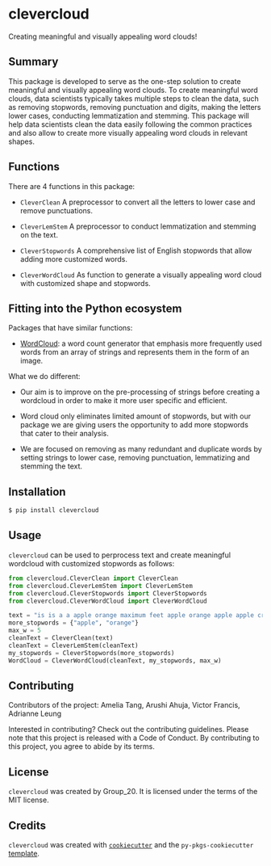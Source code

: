 # clevercloud

Creating meaningful and visually appealing word clouds! 

## Summary

This package is developed to serve as the one-step solution to create meaningful and visually appealing word clouds. To create meaningful word clouds, data scientists typically takes multiple steps to clean the data, such as removing stopwords, removing punctuation and digits, making the letters lower cases, conducting lemmatization and stemming. This package will help data scientists clean the data easily following the common practices and also allow to create more visually appealing word clouds in relevant shapes.  

## Functions

There are 4 functions in this package:

-   `CleverClean` A preprocessor to convert all the letters to lower case and remove punctuations.

-   `CleverLemStem` A preprocessor to conduct lemmatization and stemming on the text.

-   `CleverStopwords` A comprehensive list of English stopwords that allow adding more customized words.

-   `CleverWordCloud` As function to generate a visually appealing word cloud with customized shape and stopwords.

## Fitting into the Python ecosystem

Packages that have similar functions:

- [WordCloud](https://github.com/amueller/word_cloud): a word count generator that emphasis more frequently used words from an array of strings and represents them in the form of an image. 

What we do different: 

- Our aim is to improve on the pre-processing of strings before creating a wordcloud in order to make it more user specific and efficient.

- Word cloud only eliminates limited amount of stopwords, but with our package we are giving users the opportunity to add more stopwords that cater to their analysis.

- We are focused on removing as many redundant and duplicate words by setting strings to lower case, removing punctuation, lemmatizing and stemming the text. 


## Installation

``` bash
$ pip install clevercloud
```

## Usage

`clevercloud` can be used to perprocess text and create meaningful wordcloud with customized stopwords
as follows:

```python
from clevercloud.CleverClean import CleverClean
from clevercloud.CleverLemStem import CleverLemStem
from clevercloud.CleverStopwords import CleverStopwords
from clevercloud.CleverWordCloud import CleverWordCloud

text = "is is a a apple orange maximum feet apple orange apple apple crying"
more_stopwords = {"apple", "orange"}
max_w = 5
cleanText = CleverClean(text)
cleanText = CleverLemStem(cleanText)
my_stopwords = CleverStopwords(more_stopwords)
WordCloud = CleverWordCloud(cleanText, my_stopwords, max_w)

```

## Contributing

Contributors of the project: Amelia Tang, Arushi Ahuja, Victor Francis, Adrianne Leung

Interested in contributing? Check out the contributing guidelines. Please note that this project is released with a Code of Conduct. By contributing to this project, you agree to abide by its terms.

## License

`clevercloud` was created by Group_20. It is licensed under the terms of the MIT license.

## Credits

`clevercloud` was created with [`cookiecutter`](https://cookiecutter.readthedocs.io/en/latest/) and the `py-pkgs-cookiecutter` [template](https://github.com/py-pkgs/py-pkgs-cookiecutter).
